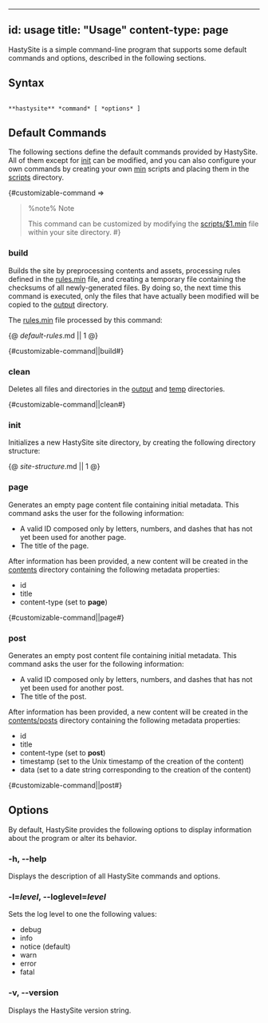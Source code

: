 -----
id: usage
title: "Usage"
content-type: page
-----

HastySite is a simple command-line program that supports some default commands and options, described in the following sections. 

## Syntax

<code>
**hastysite** *command* [ *options* ]
</code>


## Default Commands

The following sections define the default commands provided by HastySite. All of them except for [init](class:kwd) can be modified, and you can also configure your own commands by creating your own [min](https://min-lang.org) scripts and placing them in the [scripts](class:dir) directory.

{#customizable-command => 
> %note%
> Note
> 
> This command can be customized by modifying the [scripts/$1.min](class:file) file within your site directory.
 #}

### build

Builds the site by preprocessing contents and assets, processing rules defined in the [rules.min](class:file) file, and creating a temporary file containing the checksums of all newly-generated files. By doing so, the next time this command is executed, only the files that have actually been modified will be copied to the [output](class:dir) directory.

The [rules.min](class:file) file processed by this command:

{@ _default-rules_.md || 1 @}

{#customizable-command||build#}

### clean

Deletes all files and directories in the [output](class:dir) and [temp](class:dir) directories.

{#customizable-command||clean#}

### init

Initializes a new HastySite site directory, by creating the following directory structure:

{@ _site-structure_.md || 1 @}


### page

Generates an empty page content file containing initial metadata. This command asks the user for the following information:

* A valid ID composed only by letters, numbers, and dashes that has not yet been used for another page.
* The title of the page.

After information has been provided, a new content will be created in the [contents](class:dir) directory containing the following metadata properties:

* id
* title
* content-type (set to **page**)

{#customizable-command||page#}

### post

Generates an empty post content file containing initial metadata. This command asks the user for the following information:

* A valid ID composed only by letters, numbers, and dashes that has not yet been used for another post.
* The title of the post.

After information has been provided, a new content will be created in the [contents/posts](class:dir) directory containing the following metadata properties:

* id
* title
* content-type (set to **post**)
* timestamp (set to the Unix timestamp of the creation of the content)
* data (set to a date string corresponding to the creation of the content)

{#customizable-command||post#}

## Options

By default, HastySite provides the following options to display information about the program or alter its behavior.

### -h, \-\-help

Displays the description of all HastySite commands and options.


### -l=_level_, \-\-loglevel=_level_

Sets the log level to one the following values:

* debug
* info
* notice (default)
* warn
* error
* fatal

### -v, \-\-version

Displays the HastySite version string.
